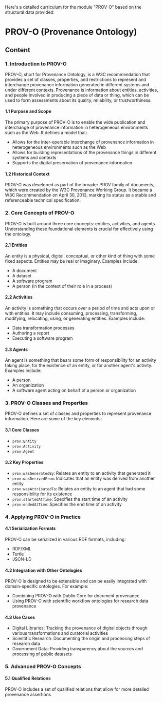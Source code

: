 Here's a detailed curriculum for the module "PROV-O" based on the structural data provided:

# PROV-O (Provenance Ontology)

## Content

### 1. Introduction to PROV-O

PROV-O, short for Provenance Ontology, is a W3C recommendation that provides a set of classes, properties, and restrictions to represent and interchange provenance information generated in different systems and under different contexts. Provenance is information about entities, activities, and people involved in producing a piece of data or thing, which can be used to form assessments about its quality, reliability, or trustworthiness.

#### 1.1 Purpose and Scope

The primary purpose of PROV-O is to enable the wide publication and interchange of provenance information in heterogeneous environments such as the Web. It defines a model that:

- Allows for the inter-operable interchange of provenance information in heterogeneous environments such as the Web
- Allows for building representations of the provenance things in different systems and contexts
- Supports the digital preservation of provenance information

#### 1.2 Historical Context

PROV-O was developed as part of the broader PROV family of documents, which were created by the W3C Provenance Working Group. It became a W3C Recommendation on April 30, 2013, marking its status as a stable and referenceable technical specification.

### 2. Core Concepts of PROV-O

PROV-O is built around three core concepts: entities, activities, and agents. Understanding these foundational elements is crucial for effectively using the ontology.

#### 2.1 Entities

An entity is a physical, digital, conceptual, or other kind of thing with some fixed aspects. Entities may be real or imaginary. Examples include:

- A document
- A dataset
- A software program
- A person (in the context of their role in a process)

#### 2.2 Activities

An activity is something that occurs over a period of time and acts upon or with entities. It may include consuming, processing, transforming, modifying, relocating, using, or generating entities. Examples include:

- Data transformation processes
- Authoring a report
- Executing a software program

#### 2.3 Agents

An agent is something that bears some form of responsibility for an activity taking place, for the existence of an entity, or for another agent's activity. Examples include:

- A person
- An organization
- A software agent acting on behalf of a person or organization

### 3. PROV-O Classes and Properties

PROV-O defines a set of classes and properties to represent provenance information. Here are some of the key elements:

#### 3.1 Core Classes

- `prov:Entity`
- `prov:Activity`
- `prov:Agent`

#### 3.2 Key Properties

- `prov:wasGeneratedBy`: Relates an entity to an activity that generated it
- `prov:wasDerivedFrom`: Indicates that an entity was derived from another entity
- `prov:wasAttributedTo`: Relates an entity to an agent that had some responsibility for its existence
- `prov:startedAtTime`: Specifies the start time of an activity
- `prov:endedAtTime`: Specifies the end time of an activity

### 4. Applying PROV-O in Practice

#### 4.1 Serialization Formats

PROV-O can be serialized in various RDF formats, including:

- RDF/XML
- Turtle
- JSON-LD

#### 4.2 Integration with Other Ontologies

PROV-O is designed to be extensible and can be easily integrated with domain-specific ontologies. For example:

- Combining PROV-O with Dublin Core for document provenance
- Using PROV-O with scientific workflow ontologies for research data provenance

#### 4.3 Use Cases

- Digital Libraries: Tracking the provenance of digital objects through various transformations and curatorial activities
- Scientific Research: Documenting the origin and processing steps of research data
- Government Data: Providing transparency about the sources and processing of public datasets

### 5. Advanced PROV-O Concepts

#### 5.1 Qualified Relations

PROV-O includes a set of qualified relations that allow for more detailed provenance assertions